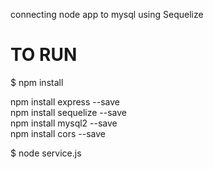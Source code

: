 
connecting node app to mysql using Sequelize
# TO RUN

$ npm install




npm install express --save  
npm install sequelize --save  
npm install mysql2 --save  
npm install cors --save


$ node service.js
